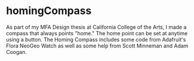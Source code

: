 homingCompass
=============

As part of my MFA Design thesis at California College of the Arts, I made a compass that always points "home." The home point can be set at anytime using a button. The Homing Compass includes some code from Adafruit's Flora NeoGeo Watch as well as some help from Scott Minneman and Adam Coogan.
